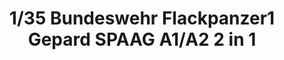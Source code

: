 ---
title: "1/35  Bundeswehr Flackpanzer1 Gepard SPAAG A1/A2  2 in 1 "
price: TBA
desc: ""
img_path: "/assets/img/TAKO2044.jpg"
brand: AMMO
available: true
special_offer: false
new: false
soon: false
cat: "Plasticne-Makete"
subcat: "PM-TAKOM"
subsubcat: ""
---